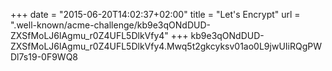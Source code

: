 +++
date = "2015-06-20T14:02:37+02:00"
title = "Let's Encrypt"
url = ".well-known/acme-challenge/kb9e3qONdDUD-ZXSfMoLJ6lAgmu_r0Z4UFL5DlkVfy4"
+++
kb9e3qONdDUD-ZXSfMoLJ6lAgmu_r0Z4UFL5DlkVfy4.Mwq5t2gkcyksv01ao0L9jwUIiRQgPWDl7s19-0F9WQ8
